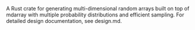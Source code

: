 A Rust crate for generating multi-dimensional random arrays built on top of mdarray with multiple probability distributions and efficient sampling.
For detailed design documentation, see design.md.
